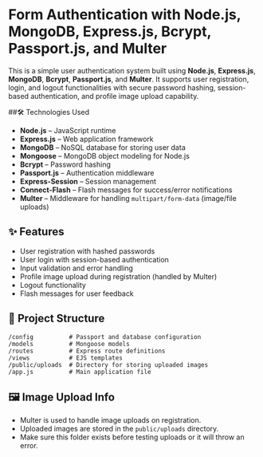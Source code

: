 # Form Authentication with Node.js, MongoDB, Express.js, Bcrypt, Passport.js, and Multer

This is a simple user authentication system built using **Node.js**, **Express.js**, **MongoDB**, **Bcrypt**, **Passport.js**, and **Multer**. It supports user registration, login, and logout functionalities with secure password hashing, session-based authentication, and profile image upload capability.

##🛠️ Technologies Used

* **Node.js** – JavaScript runtime
* **Express.js** – Web application framework
* **MongoDB** – NoSQL database for storing user data
* **Mongoose** – MongoDB object modeling for Node.js
* **Bcrypt** – Password hashing
* **Passport.js** – Authentication middleware
* **Express-Session** – Session management
* **Connect-Flash** – Flash messages for success/error notifications
* **Multer** – Middleware for handling `multipart/form-data` (image/file uploads)

## ✨ Features

* User registration with hashed passwords
* User login with session-based authentication
* Input validation and error handling
* Profile image upload during registration (handled by Multer)
* Logout functionality
* Flash messages for user feedback

## 📁 Project Structure

```
/config          # Passport and database configuration
/models          # Mongoose models
/routes          # Express route definitions
/views           # EJS templates
/public/uploads  # Directory for storing uploaded images
/app.js          # Main application file
```

## 🖼️ Image Upload Info

* Multer is used to handle image uploads on registration.
* Uploaded images are stored in the `public/uploads` directory.
* Make sure this folder exists before testing uploads or it will throw an error.


